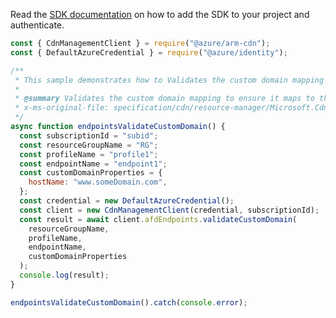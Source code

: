 Read the [SDK documentation](https://github.com/Azure/azure-sdk-for-js/blob/%40azure%2Farm-cdn_7.0.0/sdk/cdn/arm-cdn/README.md) on how to add the SDK to your project and authenticate.

```javascript
const { CdnManagementClient } = require("@azure/arm-cdn");
const { DefaultAzureCredential } = require("@azure/identity");

/**
 * This sample demonstrates how to Validates the custom domain mapping to ensure it maps to the correct CDN endpoint in DNS.
 *
 * @summary Validates the custom domain mapping to ensure it maps to the correct CDN endpoint in DNS.
 * x-ms-original-file: specification/cdn/resource-manager/Microsoft.Cdn/stable/2021-06-01/examples/AFDEndpoints_ValidateCustomDomain.json
 */
async function endpointsValidateCustomDomain() {
  const subscriptionId = "subid";
  const resourceGroupName = "RG";
  const profileName = "profile1";
  const endpointName = "endpoint1";
  const customDomainProperties = {
    hostName: "www.someDomain.com",
  };
  const credential = new DefaultAzureCredential();
  const client = new CdnManagementClient(credential, subscriptionId);
  const result = await client.afdEndpoints.validateCustomDomain(
    resourceGroupName,
    profileName,
    endpointName,
    customDomainProperties
  );
  console.log(result);
}

endpointsValidateCustomDomain().catch(console.error);
```
